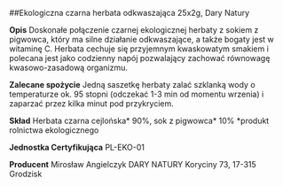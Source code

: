 ##Ekologiczna czarna herbata odkwaszająca 25x2g, Dary Natury

**Opis** Doskonałe połączenie czarnej ekologicznej herbaty z sokiem z pigwowca, który ma silne działanie odkwaszające, a także bogaty jest w witaminę C. Herbata cechuje się przyjemnym kwaskowatym smakiem i polecana jest jako codzienny napój pozwalający zachować równowagę kwasowo-zasadową organizmu.

**Zalecane spożycie** Jedną saszetkę herbaty zalać szklanką wody o temperaturze ok. 95 stopni (odczekać 1-3 min od momentu wrzenia) i zaparzać przez kilka minut pod przykryciem.

**Skład** Herbata czarna cejlońska\* 90%, sok z pigwowca\* 10%
\*produkt rolnictwa ekologicznego

**Jednostka Certyfikująca** PL-EKO-01

**Producent** Mirosław Angielczyk DARY NATURY
Koryciny 73, 17-315 Grodzisk